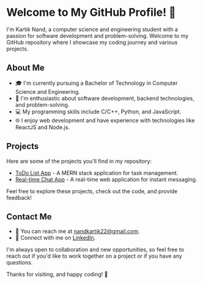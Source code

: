 # Welcome to My GitHub Profile! 👋

I'm Kartik Nand, a computer science and engineering student with a passion for software development and problem-solving.
Welcome to my GitHub repository where I showcase my coding journey and various projects.

## About Me

- 🎓 I'm currently pursuing a Bachelor of Technology in Computer Science and Engineering.
- 💼 I'm enthusiastic about software development, backend technologies, and problem-solving.
- 💻 My programming skills include C/C++, Python, and JavaScript.
- 🌐 I enjoy web development and have experience with technologies like ReactJS and Node.js.

## Projects

Here are some of the projects you'll find in my repository:

- [ToDo List App](#) - A MERN stack application for task management.
- [Real-time Chat App](#) - A real-time web application for instant messaging.

Feel free to explore these projects, check out the code, and provide feedback!

## Contact Me

- 📧 You can reach me at [nandkartik22@gmail.com](mailto:nandkartik22@gmail.com).
- 📝 Connect with me on [LinkedIn](https://www.linkedin.com/in/kartik-nand-2a2186238/).

I'm always open to collaboration and new opportunities, so feel free to reach out if you'd like to work together on a project or if you have any questions.

Thanks for visiting, and happy coding! 🚀
